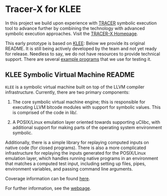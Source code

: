 Tracer-X for KLEE
=================

In this project we build upon experience with [TRACER](http://paella.ddns.comp.nus.edu.sg/tracer) symbolic execution tool to advance further by combining the technology with advanced symbolic execution approaches. Visit the [TRACER-X Homepage](http://paella.ddns.comp.nus.edu.sg/tracerx/).

This early prototype is based on [KLEE](https://github.com/klee/klee): Below we provide its original README. It is still being actively developed by the team and not yet ready for release. Needless to say, we do not have resources to provide technical support. There are several [example programs](https://github.com/feliciahalim/klee-examples) that we use for testing it.

KLEE Symbolic Virtual Machine README
------------------------------------

`KLEE` is a symbolic virtual machine built on top of the LLVM compiler
infrastructure. Currently, there are two primary components:

  1. The core symbolic virtual machine engine; this is responsible for
     executing LLVM bitcode modules with support for symbolic
     values. This is comprised of the code in lib/.

  2. A POSIX/Linux emulation layer oriented towards supporting uClibc,
     with additional support for making parts of the operating system
     environment symbolic.

Additionally, there is a simple library for replaying computed inputs
on native code (for closed programs). There is also a more complicated
infrastructure for replaying the inputs generated for the POSIX/Linux
emulation layer, which handles running native programs in an
environment that matches a computed test input, including setting up
files, pipes, environment variables, and passing command line
arguments.

Coverage information can be found [here](http://vm-klee.doc.ic.ac.uk:55555/index.html).

For further information, see the [webpage](http://klee.github.io/).
